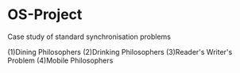 # OS-Project
Case study of standard synchronisation problems

(1)Dining Philosophers
(2)Drinking Philosophers
(3)Reader's Writer's Problem
(4)Mobile Philosophers
